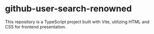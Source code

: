 # github-user-search-renowned
This repository is a TypeScript project built with Vite, utilizing HTML and CSS for frontend presentation.
